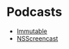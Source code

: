 # Podcasts

* [Immutable](https://spec.fm/podcasts/immutable)
* [NSScreencast](http://nsscreencast.com/episodes)
